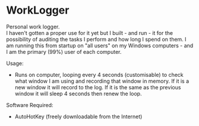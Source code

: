 # WorkLogger  
Personal work logger.  
I haven't gotten a proper use for it yet but I built - and run - it for the possibility of auditing the tasks I perform and how long I spend on them. I am running this from startup on "all users" on my Windows computers - and I am the primary (99%) user of each computer. 
  
Usage:  
* Runs on computer, looping every 4 seconds (customisable) to check what window I am using and recording that window in memory. If it is a new window it will record to the log. If it is the same as the previous window it will sleep 4 seconds then renew the loop.  
  
Software Required:  
* AutoHotKey (freely downloadable from the Internet)  
